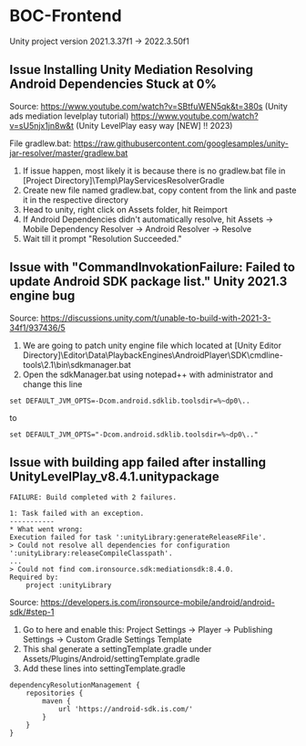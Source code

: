 # BOC-Frontend

Unity project version 2021.3.37f1 -> 2022.3.50f1

## Issue Installing Unity Mediation Resolving Android Dependencies Stuck at 0%

Source:
https://www.youtube.com/watch?v=SBtfuWEN5qk&t=380s (Unity ads mediation levelplay tutorial)
https://www.youtube.com/watch?v=sU5njx1jn8w&t (Unity LevelPlay easy way [NEW] !! 2023)

File gradlew.bat: https://raw.githubusercontent.com/googlesamples/unity-jar-resolver/master/gradlew.bat

1. If issue happen, most likely it is because there is no gradlew.bat file in [Project Directory]\Temp\PlayServicesResolverGradle
2. Create new file named gradlew.bat, copy content from the link and paste it in the respective directory
3. Head to unity, right click on Assets folder, hit Reimport
4. If Android Dependencies didn't automatically resolve, hit Assets -> Mobile Dependency Resolver -> Android Resolver -> Resolve
5. Wait till it prompt "Resolution Succeeded."

## Issue with "CommandInvokationFailure: Failed to update Android SDK package list." Unity 2021.3 engine bug

Source: https://discussions.unity.com/t/unable-to-build-with-2021-3-34f1/937436/5

1. We are going to patch unity engine file which located at [Unity Editor Directory]\Editor\Data\PlaybackEngines\AndroidPlayer\SDK\cmdline-tools\2.1\bin\sdkmanager.bat
2. Open the sdkManager.bat using notepad++ with administrator and change this line
```
set DEFAULT_JVM_OPTS=-Dcom.android.sdklib.toolsdir=%~dp0\..
```
to
```
set DEFAULT_JVM_OPTS="-Dcom.android.sdklib.toolsdir=%~dp0\.."
```

## Issue with building app failed after installing UnityLevelPlay_v8.4.1.unitypackage
```
FAILURE: Build completed with 2 failures.

1: Task failed with an exception.
-----------
* What went wrong:
Execution failed for task ':unityLibrary:generateReleaseRFile'.
> Could not resolve all dependencies for configuration ':unityLibrary:releaseCompileClasspath'.
...
> Could not find com.ironsource.sdk:mediationsdk:8.4.0.
Required by:
    project :unityLibrary
```

Source: https://developers.is.com/ironsource-mobile/android/android-sdk/#step-1

1. Go to here and enable this: Project Settings -> Player -> Publishing Settings -> Custom Gradle Settings Template
2. This shal generate a settingTemplate.gradle under Assets/Plugins/Android/settingTemplate.gradle
3. Add these lines into settingTemplate.gradle
```
dependencyResolutionManagement {
    repositories {
        maven {
            url 'https://android-sdk.is.com/' 
        }
    }
}
```